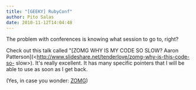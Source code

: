 ```yaml
---
title: "[GEEKY] RubyConf"
author: Pito Salas
date: 2010-11-12T14:04:48
---
```




The problem with conferences is knowing what session to go to, right?

Check out this talk called "[ZOMG WHY IS MY CODE SO SLOW? Aaron
Patterson](<http://www.slideshare.net/tenderlove/zomg-why-is-this-code-so-
slow>). It's really excellent. It has many specific pointers that I will be
able to use as soon as I get back.

(Yes, in case you wonder:
[ZOMG](<http://www.urbandictionary.com/define.php?term=zomg>))



